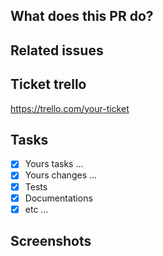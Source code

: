 ## What does this PR do?

<!-- Briefly describe what this PR is about -->

## Related issues

<!-- Mention the issue(s) this PR closes or is related to -->

## Ticket trello
<https://trello.com/your-ticket>

## Tasks

- [x] Yours tasks ...
- [x] Yours changes ...
- [x] Tests
- [X] Documentations
- [X] etc ...

## Screenshots

<!-- Add relevent screenshots if needed -->
